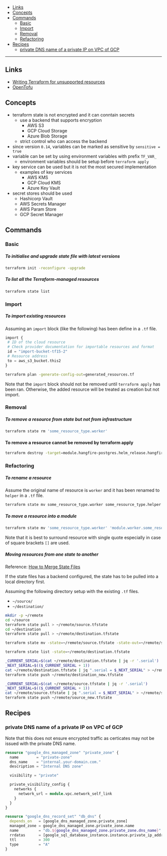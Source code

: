- [Links](#links)
- [Concepts](#concepts)
- [Commands](#commands)
  * [Basic](#basic)
  * [Import](#import)
  * [Removal](#removal)
  * [Refactoring](#refactoring)
- [Recipes](#recipes)
  * [private DNS name of a private IP on VPC of GCP](#private-dns-name-of-a-private-ip-on-vpc-of-gcp)
____

## Links

- [Writing Terraform for unsupported
  resources](https://www.hashicorp.com/blog/writing-terraform-for-unsupported-resources)
- [OpenTofu](https://opentofu.org/)

## Concepts

- terraform state is not encrypted and it can conntain secrets
  * use a backend that supports encryption
    + AWS S3
    + GCP Cloud Storage
    + Azure Blob Storage
  * strict control who can access the backend
- since version `0.14`, variables can be marked as sensitive by `sensitive
  = true`
- variable can be set by using environment variables with prefix `TF_VAR_`
  * environment variables should be setup before `terraform apply`
- key service can be used but it is not the most secured implementation
  * examples of key services
    + AWS KMS
    + GCP Cloud KMS
    + Azure Key Vault
- secret stores should be used
  * Hashicorp Vault
  * AWS Secrets Manager
  * AWS Param Store
  * GCP Secret Manager

## Commands

### Basic

##### To initialise and upgrade state file with latest versions

```sh
terraform init -reconfigure -upgrade
```

##### To list all the Terraform-managed resources

```sh
terraform state list
```

### Import

##### To import existing resources

Assuming an `import` block (like the following) has been define in a `.tf` file.

```terraform
import {
 # ID of the cloud resource
 # Check provider documentation for importable resources and format
 id = "import-bucket-tf15-2"
 # Resource address
 to = aws_s3_bucket.this2
}
```

```sh
terraform plan -generate-config-out=generated_resources.tf
```

Note that the `import` block should not be removed until `terraform apply` has
been ran. Otherwise, the added resource will be treated as creation but not
import.

### Removal

##### To remove a resource from state but not from infrastructure

```sh
terraform state rm 'some_resource_type.worker'
```

#### To remove a resource cannot be removed by terraform apply

```sh
terraform destroy -target=module.hangfire-postgres.helm_release.hangfire-postgres
```

### Refactoring

##### To rename a resource

Assume the original name of resource is `worker` and it has been renamed to
`helper` in a `.tf` file.

```sh
terraform state mv some_resource_type.worker some_resource_type.helper
```

##### To move a resource into a module

```sh
terraform state mv 'some_resource_type.worker' 'module.worker.some_resource_type.main'
```

Note that it is best to surround resource with single quote especially in case
of square brackets `[]` are used.

##### Moving resources from one state to another

Reference: [How to Merge State
Files](https://support.hashicorp.com/hc/en-us/articles/4418624552339-How-to-Merge-State-Files)

If the state files has a backend configured, the state has to be pulled into
a local directory first.

Assuming the following directory setup with the existing `.tf` files.

- `~/source/`
- `~/destination/`

```sh
mkdir -p ~/remote
cd ~/source
terraform state pull > ~/remote/source.tfstate
cd ~/destination
terraform state pull > ~/remote/destination.tfstate

terraform state mv -state=~/remote/source.tfstate -state-out=~/remote/source.tfstate some_resource_type.some_name some_resource_type.some_new_name

terraform state list -state=~/remote/destination.tfstate

_CURRENT_SERIAL=$(cat ~/remote/destination.tfstate | jq -r '.serial')
_NEXT_SERIAL=$(($_CURRENT_SERIAL + 1))
cat ~/remote/destination.tfstate | jq ".serial = $_NEXT_SERIAL" > ~/remote/destination_new.tfstate
terraform state push ~/remote/destination_new.tfstate

_CURRENT_SERIAL=$(cat ~/remote/source.tfstate | jq -r '.serial')
_NEXT_SERIAL=$(($_CURRENT_SERIAL + 1))
cat ~/remote/source.tfstate | jq ".serial = $_NEXT_SERIAL" > ~/remote/source_new.tfstate
terraform state push ~/remote/source_new.tfstate
```

## Recipes

### private DNS name of a private IP on VPC of GCP

Note that this does not ensure encrypted traffic as certicates may not be issued
with the private DNS name.

```terraform
resource "google_dns_managed_zone" "private_zone" {
  name        = "private-zone"
  dns_name    = "internal.your-domain.com."
  description = "Internal DNS zone"

  visibility = "private"

  private_visibility_config {
    networks {
      network_url = module.vpc.network_self_link
    }
  }
}

resource "google_dns_record_set" "db_dns" {
  depends_on   = [google_dns_managed_zone.private_zone]
  managed_zone = google_dns_managed_zone.private_zone.name
  name         = "db.${google_dns_managed_zone.private_zone.dns_name}"
  rrdatas      = [google_sql_database_instance.instance.private_ip_address]
  ttl          = 300
  type         = "A"
}
```
